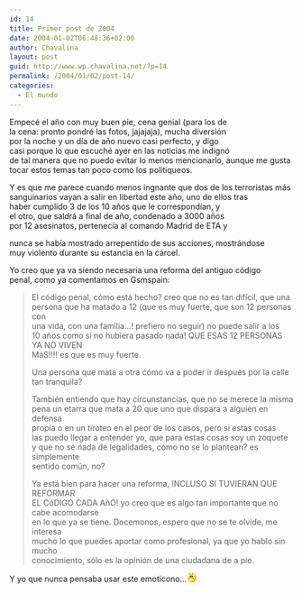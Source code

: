 ```yaml
---
id: 14
title: Primer post de 2004
date: 2004-01-02T06:48:36+02:00
author: Chavalina
layout: post
guid: http://www.wp.chavalina.net/?p=14
permalink: /2004/01/02/post-14/
categories:
  - El mundo
---
```

Empecé el año con muy buen pie, cena genial (para los de  
la cena: pronto pondré las fotos, jajajaja), mucha diversión  
por la noche y un día de año nuevo casi perfecto, y digo  
casi porque lo que escuché ayer en las noticias me indignó  
de tal manera que no puedo evitar lo menos mencionarlo, aunque me gusta  
tocar estos temas tan poco como los politiqueos.

Y es que me parece cuando menos ingnante que dos de los terroristas más  
sanguinarios vayan a salir en libertad este año, uno de ellos tras  
haber cumplido 3 de los 10 años que le correspondían, y  
el otro, que saldrá a final de año, condenado a 3000 años  
por 12 asesinatos, pertenecía al comando Madrid de ETA y <? anotar("según los informativos de ayer","Informativos TeleCinco, edición de las 20.30"); ?>

  
nunca se había mostrado arrepentido de sus acciones, mostrándose  
muy violento durante su estancia en la cárcel.

Yo creo que ya va siendo necesaria una reforma del antiguo código  
penal, como ya comentamos en Gsmspain:

> El código penal, cómo está hecho? creo que no es tan difícil, que una  
> persona que ha matado a 12 (que es muy fuerte, que son 12 personas con  
> una vida, con una familia…! prefiero no seguir) no puede salir a los  
> 10 años como si no hubiera pasado nada! QUE ESAS 12 PERSONAS YA NO VIVEN  
> MáS!!!! es que es muy fuerte.
> 
> Una persona que mata a otra cómo va a poder ir después por la calle  
> tan tranquila?
> 
> También entiendo que hay circunstancias, que no se merece la misma  
> pena un etarra que mata a 20 que uno que dispara a alguien en defensa  
> propia o en un tiroteo en el peor de los casos, pero si estas cosas  
> las puedo llegar a entender yo, que para estas cosas soy un zoquete  
> y que no sé nada de legalidades, cómo no se lo plantean? es simplemente  
> sentido común, no?
> 
> Ya está bien para hacer una reforma, INCLUSO SI TUVIERAN QUE REFORMAR  
> EL CóDIGO CADA AñO! yo creo que es algo tan importante que no cabe acomodarse  
> en lo que ya se tiene. Docemonos, espero que no se te olvide, me interesa  
> mucho lo que puedes aportar como profesional, ya que yo hablo sin mucho  
> conocimiento, sólo es la opinión de una ciudadana de a pie. 

Y yo que nunca pensaba usar este emoticono…![emo](/imagenes/emoticonos/enfadado.gif)